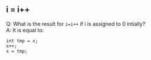 ## i = i++
Q: What is the result for `i=i++` if i is assigned to 0 intially?  
A: It is equal to:  
```
int tmp = x;
x++;
x = tmp;
```

